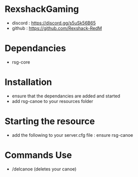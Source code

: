 # RexshackGaming
- discord : https://discord.gg/s5uSk56B65
- github : https://github.com/Rexshack-RedM

# Dependancies
- rsg-core

# Installation
- ensure that the dependancies are added and started
- add rsg-canoe to your resources folder

# Starting the resource
- add the following to your server.cfg file : ensure rsg-canoe

# Commands Use
- /delcanoe (deletes your canoe)